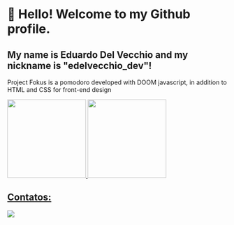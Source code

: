 # 👋 Hello! Welcome to my Github profile.
## My name is Eduardo Del Vecchio and my nickname is "edelvecchio_dev"!

Project Fokus is a pomodoro developed with DOOM javascript, in addition to HTML and CSS for front-end design

<div>
<a href="https://github.com/edelvecchio-dev">
<img loading="lazy" height="180em" src="https://github-readme-stats.vercel.app/api/top-langs/?edelvecchio-dev&layout=compact&langs_count=7&theme=dracula"/>
<img loading="lazy" height="180em" src="https://github-readme-stats.vercel.app/api?edelvecchio-dev&show_icons=true&theme=dracula&include_all_commits=true&count_private=true"/>
</div>

## Contatos:

<div>
<a href="https://www.linkedin.com/in/eduardo-del-vecchio-36b5222a6/?utm_source=share&utm_campaign=share_via&utm_content=profile&utm_medium=android_app)" target="_blank"><img loading="lazy" src="https://img.shields.io/badge/-LinkedIn-%230077B5?style=for-the-badge&logo=linkedin&logoColor=white" target="_blank"></a>   
</div>

